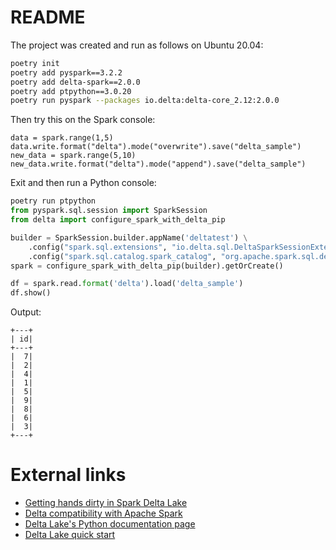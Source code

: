 # README

The project was created and run as follows on Ubuntu 20.04:

```Bash
poetry init
poetry add pyspark==3.2.2
poetry add delta-spark==2.0.0
poetry add ptpython==3.0.20
poetry run pyspark --packages io.delta:delta-core_2.12:2.0.0
```

Then try this on the Spark console:

```Spark
data = spark.range(1,5)
data.write.format("delta").mode("overwrite").save("delta_sample")
new_data = spark.range(5,10)
new_data.write.format("delta").mode("append").save("delta_sample")
```

Exit and then run a Python console:

```Python
poetry run ptpython
from pyspark.sql.session import SparkSession
from delta import configure_spark_with_delta_pip

builder = SparkSession.builder.appName('deltatest') \
    .config("spark.sql.extensions", "io.delta.sql.DeltaSparkSessionExtension") \
    .config("spark.sql.catalog.spark_catalog", "org.apache.spark.sql.delta.catalog.DeltaCatalog")
spark = configure_spark_with_delta_pip(builder).getOrCreate()

df = spark.read.format('delta').load('delta_sample')
df.show()
```

Output:

```
+---+
| id|
+---+
|  7|
|  2|
|  4|
|  1|
|  5|
|  9|
|  8|
|  6|
|  3|
+---+
```

# External links

* [Getting hands dirty in Spark Delta Lake](https://medium.com/analytics-vidhya/getting-hands-dirty-in-spark-delta-lake-1963921e4de6)
* [Delta compatibility with Apache Spark](https://docs.delta.io/latest/releases.html)
* [Delta Lake's Python documentation page](https://docs.delta.io/latest/api/python/index.html)
* [Delta Lake quick start](https://docs.delta.io/latest/quick-start.html#set-up-apache-spark-with-delta-lake)
